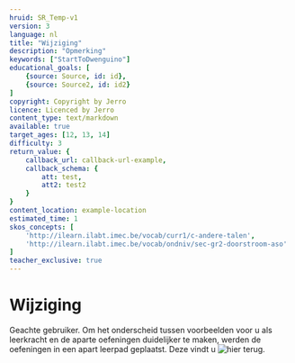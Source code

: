 ```yaml
---
hruid: SR_Temp-v1
version: 3
language: nl
title: "Wijziging"
description: "Opmerking"
keywords: ["StartToDwenguino"]
educational_goals: [
    {source: Source, id: id}, 
    {source: Source2, id: id2}
]
copyright: Copyright by Jerro
licence: Licenced by Jerro
content_type: text/markdown
available: true
target_ages: [12, 13, 14]
difficulty: 3
return_value: {
    callback_url: callback-url-example,
    callback_schema: {
        att: test,
        att2: test2
    }
}
content_location: example-location
estimated_time: 1
skos_concepts: [
    'http://ilearn.ilabt.imec.be/vocab/curr1/c-andere-talen', 
    'http://ilearn.ilabt.imec.be/vocab/ondniv/sec-gr2-doorstroom-aso'
]
teacher_exclusive: true
---
```


#  Wijziging

Geachte gebruiker. Om het onderscheid tussen voorbeelden voor u als leerkracht en de aparte oefeningen duidelijker te maken, werden de oefeningen in een apart leerpad geplaatst. Deze vindt u ![hier](link) terug.